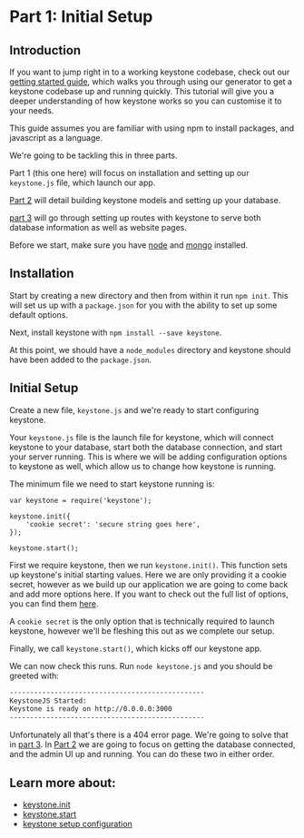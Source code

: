 # Part 1: Initial Setup

## Introduction

If you want to jump right in to a working keystone codebase, check out our [getting started guide](/guides/getting-started), which walks you through using our generator to get a keystone codebase up and running quickly. This tutorial will give you a deeper understanding of how keystone works so you can customise it to your needs.

This guide assumes you are familiar with using npm to install packages, and javascript as a language.

We're going to be tackling this in three parts.

Part 1 (this one here) will focus on installation and setting up our `keystone.js` file, which launch our app.

[Part 2](/guides/setting-up/database-setup) will detail building keystone models and setting up your database.

[part 3](/guides/setting-up/routes) will go through setting up routes with keystone to serve both database information as well as website pages.

Before we start, make sure you have [node](nodejs.org) and [mongo](https://www.mongodb.com/download-center?jmp=nav#community) installed.


## Installation
Start by creating a new directory and then from within it run `npm init`. This will set us up with a `package.json` for you with the ability to set up some default options.

Next, install keystone with `npm install --save keystone`.

At this point, we should have a `node_modules` directory and keystone should have been added to the `package.json`.

##  Initial Setup

Create a new file, `keystone.js` and we're ready to start configuring keystone.

Your `keystone.js` file is the launch file for keystone, which will connect keystone to your database, start both the database connection, and start your server running. This is where we will be adding configuration options to keystone as well, which allow us to change how keystone is running.

The minimum file we need to start keystone running is:

```JS
var keystone = require('keystone');

keystone.init({
	'cookie secret': 'secure string goes here',
});

keystone.start();
```

First we require keystone, then we run `keystone.init()`. This function sets up keystone's initial starting values. Here we are only providing it a cookie secret, however as we build up our application we are going to come back and add more options here. If you want to check out the full list of options, you can find them [here](TK).

A `cookie secret` is the only option that is technically required to launch keystone, however we'll be fleshing this out as we complete our setup.

Finally, we call `keystone.start()`, which kicks off our keystone app.

We can now check this runs. Run `node keystone.js` and you should be greeted with:

```sh
------------------------------------------------
KeystoneJS Started:
Keystone is ready on http://0.0.0.0:3000
------------------------------------------------
```

Unfortunately all that's there is a 404 error page. We're going to solve that in [part 3](/guides/setting-up/routes). In [Part 2](/guides/setting-up/database-setup) we are going to focus on getting the database connected, and the admin UI up and running. You can do these two in either order.

## Learn more about:

- [keystone.init]()
- [keystone.start]()
- [keystone setup configuration](/guides/configuration)
